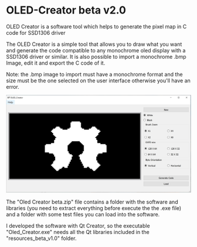 # OLED-Creator beta v2.0
OLED Creator is a software tool which helps to generate the pixel map in C code for SSD1306 driver

The OLED Creator is a simple tool that allows you to draw what you want and generate the code compatible to any monochrome oled display with a SSD1306 driver or similar.
It is also possible to import a monochrome .bmp Image, edit it and export the C code of it.

Note: the .bmp image to import must have a monochrome format and the size must be the one selected on the user interface otherwise you'll have an error.

![](SS/OLED_Creator_beta_v2_0_OHW.JPG)

The "Oled Creator beta.zip" file contains a folder with the software and libraries (you need to extract everything before execute the the .exe file) and a folder with some test files you can load into the software.

I developed the software with Qt Creator, so the executable "Oled_Creator.exe" needs all the Qt libraries included in the "resources_beta_v1.0" folder. 
